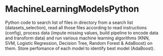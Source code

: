 # MachineLearningModelsPython

Python code to search list of files in directory from a search list (datasets_selection), read all those files according to read instructions (config), process
data (impute missing values, build pipeline to encode data and transform data) and run various machine learning algorithms (KNN, SVM, Logistic Regression, Decision Tree,
Random Forest & AdaBoost) on them. Store perfomance of each model to identify best model (AdaBoost). 